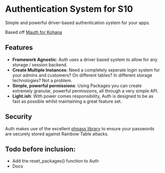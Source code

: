 # Authentication System for S10 #

Simple and powerful driver-based authentication system for your apps.

Based off [Mauth for Kohana](http://github.com/alexgisby/Mauth)

## Features ##

- **Framework Agnostic**: Auth uses a driver based system to allow for any storage / session backend.
- **Create Multiple Instances**: Need a completely seperate login system for your admins and customers? On different tables? In different storage technologies? Not a problem.
- **Simple, powerful permissions**: Using Packages you can create extremely granular, powerful permissions, all through a very simple API.
- **Light.ish**: With power comes responsibility, Auth is designed to be as fast as possible whilst maintaining a great feature set.

## Security ##

Auth makes use of the excellent [phpass library](http://www.openwall.com/phpass/) to
ensure your passwords are securely stored against Rainbow Table attacks.

## Todo before inclusion:

* Add the reset_packages() function to Auth
* Docs
